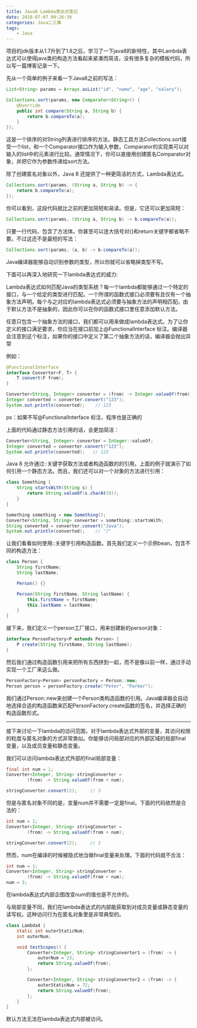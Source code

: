 ```yaml
---
title: Java8 Lambda表达式笔记
date: 2018-07-07 09:26:39
categories: Java二三事
tags:
	- Java
---
```


项目的jdk版本从1.7升到了1.8之后，学习了一下java8的新特性，其中Lambda表达式可以使得java类的构造方法看起来紧凑而简洁，没有很多复杂的模板代码，所以写一篇博客记录一下。

先从一个简单的例子来看一下Java8之前的写法：

```java
List<String> params = Arrays.asList("id", "name", "age", "salary");

Collections.sort(params, new Comparator<String>() {
    @Override
    public int compare(String a, String b) {
        return b.compareTo(a);
    }
});
```

这是一个排序的对String列表进行排序的方法，静态工具方法Collections.sort接受一个list，和一个Comparator接口作为输入参数，Comparator的实现类可以对输入的list中的元素进行比较。通常情况下，你可以直接用创建匿名Comparator对象，并把它作为参数传递给sort方法。

除了创建匿名对象以外，Java 8 还提供了一种更简洁的方式，Lambda表达式。

```java
Collections.sort(params, (String a, String b) -> {
    return b.compareTo(a);
});
```

你可以看到，这段代码就比之前的更加简短和易读。但是，它还可以更加简短：

 ```java
Collections.sort(params, (String a, String b) -> b.compareTo(a));
 ```

只要一行代码，包含了方法体。你甚至可以连大括号对{}和return关键字都省略不要。不过这还不是最短的写法：

```java
Collections.sort(params, (a, b) -> b.compareTo(a));
```

 Java编译器能够自动识别参数的类型，所以你就可以省略掉类型不写。<!--more-->

下面可以再深入地研究一下lambda表达式的威力:

Lambda表达式如何匹配Java的类型系统？每一个lambda都能够通过一个特定的接口，与一个给定的类型进行匹配。一个所谓的函数式接口必须要有且仅有一个抽象方法声明。每个与之对应的lambda表达式必须要与抽象方法的声明相匹配。由于默认方法不是抽象的，因此你可以在你的函数式接口里任意添加默认方法。

任意只包含一个抽象方法的接口，我们都可以用来做成lambda表达式。为了让你定义的接口满足要求，你应当在接口前加上@FunctionalInterface 标注。编译器会注意到这个标注，如果你的接口中定义了第二个抽象方法的话，编译器会抛出异常

例如：

```java
@FunctionalInterface
interface Converter<F, T> {
    T convert(F from);
}

Converter<String, Integer> converter = (from) -> Integer.valueOf(from);
Integer converted = converter.convert("123");
System.out.println(converted);    // 123
```



ps：如果不写@FunctionalInterface 标注，程序也是正确的

上面的代码通过静态方法引用的话，会更加简洁：

```java
Converter<String, Integer> converter = Integer::valueOf;
Integer converted = converter.convert("123");
System.out.println(converted);   // 123
```

Java 8 允许通过::关键字获取方法或者构造函数的的引用。上面的例子就演示了如何引用一个静态方法。而且，我们还可以对一个对象的方法进行引用：

```java
class Something {
    String startsWith(String s) {
        return String.valueOf(s.charAt(0));
    }
}

Something something = new Something();
Converter<String, String> converter = something::startsWith;
String converted = converter.convert("Java");
System.out.println(converted);    // "J"

```

让我们看看如何使用::关键字引用构造函数。首先我们定义一个示例bean，包含不同的构造方法：

```java
class Person {
    String firstName;
    String lastName;

    Person() {}

    Person(String firstName, String lastName) {
        this.firstName = firstName;
        this.lastName = lastName;
    }
}
```

接下来，我们定义一个person工厂接口，用来创建新的person对象：

```java
interface PersonFactory<P extends Person> {
    P create(String firstName, String lastName);
}
```

然后我们通过构造函数引用来把所有东西拼到一起，而不是像以前一样，通过手动实现一个工厂来这么做。

```java
PersonFactory<Person> personFactory = Person::new;
Person person = personFactory.create("Peter", "Parker");
```

我们通过Person::new来创建一个Person类构造函数的引用。Java编译器会自动地选择合适的构造函数来匹配PersonFactory.create函数的签名，并选择正确的构造函数形式。

-----------------------------------------------------------------------------------------------------------------------------------------

接下来讨论一下lambda的访问范围，对于lambda表达式外部的变量，其访问权限的粒度与匿名对象的方式非常类似。你能够访问局部对应的外部区域的局部final变量，以及成员变量和静态变量。

我们可以访问lambda表达式外部的final局部变量：

```java
final int num = 1;
Converter<Integer, String> stringConverter =
        (from) -> String.valueOf(from + num);

stringConverter.convert(2);     // 3
```

但是与匿名对象不同的是，变量num并不需要一定是final。下面的代码依然是合法的：

```java
int num = 1;
Converter<Integer, String> stringConverter =
        (from) -> String.valueOf(from + num);

stringConverter.convert(2);     // 3
```

然而，num在编译的时候被隐式地当做final变量来处理。下面的代码就不合法：

```java
int num = 1;
Converter<Integer, String> stringConverter =
        (from) -> String.valueOf(from + num);
num = 3;
```

在lambda表达式内部企图改变num的值也是不允许的。

与局部变量不同，我们在lambda表达式的内部能获取到对成员变量或静态变量的读写权。这种访问行为在匿名对象里是非常典型的。

```java
class Lambda4 {
    static int outerStaticNum;
    int outerNum;

    void testScopes() {
        Converter<Integer, String> stringConverter1 = (from) -> {
            outerNum = 23;
            return String.valueOf(from);
        };

        Converter<Integer, String> stringConverter2 = (from) -> {
            outerStaticNum = 72;
            return String.valueOf(from);
        };
    }
}
```



 默认方法无法在lambda表达式内部被访问。







